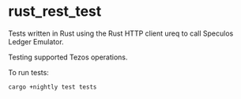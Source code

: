 # rust_rest_test

Tests written in Rust using the Rust HTTP client ureq to call Speculos Ledger Emulator.

Testing supported Tezos operations.

To run tests:

```
cargo +nightly test tests
```
